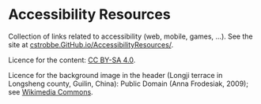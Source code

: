 # Accessibility Resources

Collection of links related to accessibility (web, mobile, games, ...). 
See the site at [cstrobbe.GitHub.io/AccessibilityResources/](http://cstrobbe.github.io/AccessibilityResources/).

Licence for the content: [CC BY-SA 4.0](LICENCE.html).

Licence for the background image in the header
(Longji terrace in Longsheng county, Guilin, China): 
Public Domain (Anna Frodesiak, 2009); 
see [Wikimedia Commons](https://commons.wikimedia.org/wiki/File:Longji_terrace_-_03.JPG).

